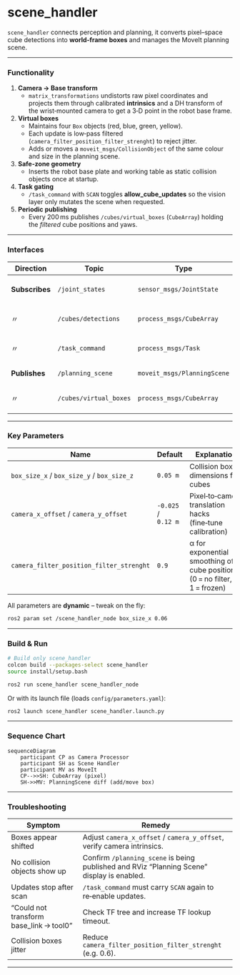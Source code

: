# **scene_handler**

`scene_handler` connects perception and planning, it converts pixel–space cube detections into **world‑frame boxes** and manages the MoveIt planning scene.

---

### Functionality

1. **Camera → Base transform**  
   * `matrix_transformations` undistorts raw pixel coordinates and projects them through calibrated **intrinsics** and a DH transform of the wrist‑mounted camera to get a 3‑D point in the robot base frame.  
2. **Virtual boxes**  
   * Maintains four `Box` objects (red, blue, green, yellow).  
   * Each update is low‑pass filtered (`camera_filter_position_filter_strenght`) to reject jitter.  
   * Adds or moves a `moveit_msgs/CollisionObject` of the same colour and size in the planning scene.  
3. **Safe‑zone geometry**  
   * Inserts the robot base plate and working table as static collision objects once at startup.  
4. **Task gating**  
   * `/task_command` with `SCAN` toggles **allow_cube_updates** so the vision layer only mutates the scene when requested.  
5. **Periodic publishing**  
   * Every 200 ms publishes `/cubes/virtual_boxes` (`CubeArray`) holding the *filtered* cube positions and yaws.

---

### Interfaces

| Direction   | Topic               | Type                          | Purpose                                    |
|-------------|---------------------|------------------------------|--------------------------------------------|
| **Subscribes** | `/joint_states`        | `sensor_msgs/JointState`         | Tool pose for TF‑based camera extrusion    |
| 〃             | `/cubes/detections`    | `process_msgs/CubeArray`         | Raw pixel detections from **camera_processor** |
| 〃             | `/task_command`        | `process_msgs/Task`              | Enable/disable cube updates (`SCAN`)       |
| **Publishes**  | `/planning_scene`      | `moveit_msgs/PlanningScene`      | Diff updates with coloured boxes           |
| 〃             | `/cubes/virtual_boxes` | `process_msgs/CubeArray`         | Filtered, base‑frame cube poses            |

---

### Key Parameters

| Name | Default | Explanation |
|------|---------|-------------|
| `box_size_x` / `box_size_y` / `box_size_z` | `0.05 m` | Collision box dimensions for cubes |
| `camera_x_offset` / `camera_y_offset`      | `‑0.025` / `0.12 m` | Pixel‑to‑camera translation hacks (fine‑tune calibration) |
| `camera_filter_position_filter_strenght`   | `0.9`   | α for exponential smoothing of cube positions (0 = no filter, 1 = frozen) |

All parameters are **dynamic** – tweak on the fly:

```bash
ros2 param set /scene_handler_node box_size_x 0.06
```

---

### Build & Run

```bash
# Build only scene_handler
colcon build --packages-select scene_handler
source install/setup.bash
```

```bash
ros2 run scene_handler scene_handler_node
```

Or with its launch file (loads `config/parameters.yaml`):

```bash
ros2 launch scene_handler scene_handler.launch.py
```

---

### Sequence Chart

```mermaid
sequenceDiagram
    participant CP as Camera Processor
    participant SH as Scene Handler
    participant MV as MoveIt
    CP-->>SH: CubeArray (pixel)
    SH->>MV: PlanningScene diff (add/move box)
```

---

### Troubleshooting

| Symptom | Remedy |
|---------|--------|
| Boxes appear shifted | Adjust `camera_x_offset` / `camera_y_offset`, verify camera intrinsics. |
| No collision objects show up | Confirm `/planning_scene` is being published and RViz “Planning Scene” display is enabled. |
| Updates stop after scan | `/task_command` must carry `SCAN` again to re‑enable updates. |
| “Could not transform base_link → tool0” | Check TF tree and increase TF lookup timeout. |
| Collision boxes jitter | Reduce `camera_filter_position_filter_strenght` (e.g. 0.6). |

---